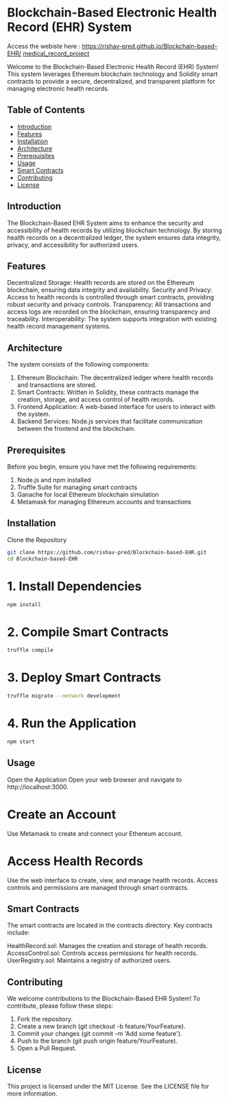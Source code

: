 # Blockchain-Based Electronic Health Record (EHR) System
Access the webiste here : https://rishav-pred.github.io/Blockchain-based-EHR/
[medical_record_project](index.html)

Welcome to the Blockchain-Based Electronic Health Record (EHR) System! This system leverages Ethereum blockchain technology and Solidity smart contracts to provide a secure, decentralized, and transparent platform for managing electronic health records.

## Table of Contents

- [Introduction](#introduction)
- [Features](#features)
- [Installation](#installation)
- [Architecture](#architecture)
- [Prerequisites](#prerequisites)
- [Usage](#usage)
- [Smart Contracts](#smart-contracts)
- [Contributing](#contributing)
- [License](#license)


## Introduction
The Blockchain-Based EHR System aims to enhance the security and accessibility of health records by utilizing blockchain technology. By storing health records on a decentralized ledger, the system ensures data integrity, privacy, and accessibility for authorized users.

## Features
Decentralized Storage: Health records are stored on the Ethereum blockchain, ensuring data integrity and availability.
Security and Privacy: Access to health records is controlled through smart contracts, providing robust security and privacy controls.
Transparency: All transactions and access logs are recorded on the blockchain, ensuring transparency and traceability.
Interoperability: The system supports integration with existing health record management systems.

## Architecture
The system consists of the following components:
1. Ethereum Blockchain: The decentralized ledger where health records and transactions are stored.
2. Smart Contracts: Written in Solidity, these contracts manage the creation, storage, and access control of health records.
3. Frontend Application: A web-based interface for users to interact with the system.
4. Backend Services: Node.js services that facilitate communication between the frontend and the blockchain.

## Prerequisites
Before you begin, ensure you have met the following requirements:

1. Node.js and npm installed
2. Truffle Suite for managing smart contracts
3. Ganache for local Ethereum blockchain simulation
4. Metamask for managing Ethereum accounts and transactions

## Installation
Clone the Repository
```bash
git clone https://github.com/rishav-pred/Blockchain-based-EHR.git
cd Blockchain-based-EHR
```


# 1. Install Dependencies
``` bash
npm install
```

# 2. Compile Smart Contracts
``` bash
truffle compile
```
# 3. Deploy Smart Contracts
``` bash
truffle migrate --network development
```

# 4. Run the Application
``` bash
npm start
```

## Usage
Open the Application
Open your web browser and navigate to http://localhost:3000.

# Create an Account
Use Metamask to create and connect your Ethereum account.

# Access Health Records
Use the web interface to create, view, and manage health records. Access controls and permissions are managed through smart contracts.

## Smart Contracts
The smart contracts are located in the contracts directory. Key contracts include:

HealthRecord.sol: Manages the creation and storage of health records.
AccessControl.sol: Controls access permissions for health records.
UserRegistry.sol: Maintains a registry of authorized users.

## Contributing
We welcome contributions to the Blockchain-Based EHR System! To contribute, please follow these steps:

1. Fork the repository.
2. Create a new branch (git checkout -b feature/YourFeature).
3. Commit your changes (git commit -m 'Add some feature').
4. Push to the branch (git push origin feature/YourFeature).
5. Open a Pull Request.

## License
This project is licensed under the MIT License. See the LICENSE file for more information.

